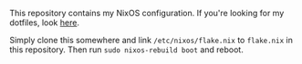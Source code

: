 This repository contains my NixOS configuration. If you're looking for
my dotfiles, look [here](https://github.com/poxar/dotfiles).

Simply clone this somewhere and link `/etc/nixos/flake.nix` to `flake.nix` in
this repository. Then run `sudo nixos-rebuild boot` and reboot.
